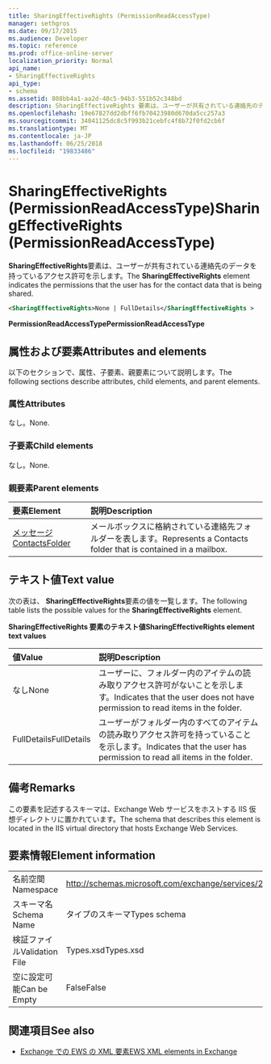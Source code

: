 ```yaml
---
title: SharingEffectiveRights (PermissionReadAccessType)
manager: sethgros
ms.date: 09/17/2015
ms.audience: Developer
ms.topic: reference
ms.prod: office-online-server
localization_priority: Normal
api_name:
- SharingEffectiveRights
api_type:
- schema
ms.assetid: 808bb4a1-aa2d-48c5-94b3-551b52c348bd
description: SharingEffectiveRights 要素は、ユーザーが共有されている連絡先のデータを持っているアクセス許可を示します。
ms.openlocfilehash: 19e67827dd2dbff6fb70423980d670da5cc257a3
ms.sourcegitcommit: 34041125dc8c5f993b21cebfc4f8b72f0fd2cb6f
ms.translationtype: MT
ms.contentlocale: ja-JP
ms.lasthandoff: 06/25/2018
ms.locfileid: "19833486"
---
```

# <a name="sharingeffectiverights-permissionreadaccesstype"></a><span data-ttu-id="b777c-103">SharingEffectiveRights (PermissionReadAccessType)</span><span class="sxs-lookup"><span data-stu-id="b777c-103">SharingEffectiveRights (PermissionReadAccessType)</span></span>

<span data-ttu-id="b777c-104">**SharingEffectiveRights**要素は、ユーザーが共有されている連絡先のデータを持っているアクセス許可を示します。</span><span class="sxs-lookup"><span data-stu-id="b777c-104">The **SharingEffectiveRights** element indicates the permissions that the user has for the contact data that is being shared.</span></span> 
  
```XML
<SharingEffectiveRights>None | FullDetails</SharingEffectiveRights >
```

 <span data-ttu-id="b777c-105">**PermissionReadAccessType**</span><span class="sxs-lookup"><span data-stu-id="b777c-105">**PermissionReadAccessType**</span></span>
## <a name="attributes-and-elements"></a><span data-ttu-id="b777c-106">属性および要素</span><span class="sxs-lookup"><span data-stu-id="b777c-106">Attributes and elements</span></span>

<span data-ttu-id="b777c-107">以下のセクションで、属性、子要素、親要素について説明します。</span><span class="sxs-lookup"><span data-stu-id="b777c-107">The following sections describe attributes, child elements, and parent elements.</span></span>
  
### <a name="attributes"></a><span data-ttu-id="b777c-108">属性</span><span class="sxs-lookup"><span data-stu-id="b777c-108">Attributes</span></span>

<span data-ttu-id="b777c-109">なし。</span><span class="sxs-lookup"><span data-stu-id="b777c-109">None.</span></span>
  
### <a name="child-elements"></a><span data-ttu-id="b777c-110">子要素</span><span class="sxs-lookup"><span data-stu-id="b777c-110">Child elements</span></span>

<span data-ttu-id="b777c-111">なし。</span><span class="sxs-lookup"><span data-stu-id="b777c-111">None.</span></span>
  
### <a name="parent-elements"></a><span data-ttu-id="b777c-112">親要素</span><span class="sxs-lookup"><span data-stu-id="b777c-112">Parent elements</span></span>

|<span data-ttu-id="b777c-113">**要素**</span><span class="sxs-lookup"><span data-stu-id="b777c-113">**Element**</span></span>|<span data-ttu-id="b777c-114">**説明**</span><span class="sxs-lookup"><span data-stu-id="b777c-114">**Description**</span></span>|
|:-----|:-----|
|[<span data-ttu-id="b777c-115">メッセージ</span><span class="sxs-lookup"><span data-stu-id="b777c-115">ContactsFolder</span></span>](contactsfolder.md) <br/> |<span data-ttu-id="b777c-116">メールボックスに格納されている連絡先フォルダーを表します。</span><span class="sxs-lookup"><span data-stu-id="b777c-116">Represents a Contacts folder that is contained in a mailbox.</span></span>  <br/> |
   
## <a name="text-value"></a><span data-ttu-id="b777c-117">テキスト値</span><span class="sxs-lookup"><span data-stu-id="b777c-117">Text value</span></span>

<span data-ttu-id="b777c-118">次の表は、 **SharingEffectiveRights**要素の値を一覧します。</span><span class="sxs-lookup"><span data-stu-id="b777c-118">The following table lists the possible values for the **SharingEffectiveRights** element.</span></span> 
  
<span data-ttu-id="b777c-119">**SharingEffectiveRights 要素のテキスト値**</span><span class="sxs-lookup"><span data-stu-id="b777c-119">**SharingEffectiveRights element text values**</span></span>

|<span data-ttu-id="b777c-120">**値**</span><span class="sxs-lookup"><span data-stu-id="b777c-120">**Value**</span></span>|<span data-ttu-id="b777c-121">**説明**</span><span class="sxs-lookup"><span data-stu-id="b777c-121">**Description**</span></span>|
|:-----|:-----|
|<span data-ttu-id="b777c-122">なし</span><span class="sxs-lookup"><span data-stu-id="b777c-122">None</span></span>  <br/> |<span data-ttu-id="b777c-123">ユーザーに、フォルダー内のアイテムの読み取りアクセス許可がないことを示します。</span><span class="sxs-lookup"><span data-stu-id="b777c-123">Indicates that the user does not have permission to read items in the folder.</span></span>  <br/> |
|<span data-ttu-id="b777c-124">FullDetails</span><span class="sxs-lookup"><span data-stu-id="b777c-124">FullDetails</span></span>  <br/> |<span data-ttu-id="b777c-125">ユーザーがフォルダー内のすべてのアイテムの読み取りアクセス許可を持っていることを示します。</span><span class="sxs-lookup"><span data-stu-id="b777c-125">Indicates that the user has permission to read all items in the folder.</span></span>  <br/> |
   
## <a name="remarks"></a><span data-ttu-id="b777c-126">備考</span><span class="sxs-lookup"><span data-stu-id="b777c-126">Remarks</span></span>

<span data-ttu-id="b777c-127">この要素を記述するスキーマは、Exchange Web サービスをホストする IIS 仮想ディレクトリに置かれています。</span><span class="sxs-lookup"><span data-stu-id="b777c-127">The schema that describes this element is located in the IIS virtual directory that hosts Exchange Web Services.</span></span>
  
## <a name="element-information"></a><span data-ttu-id="b777c-128">要素情報</span><span class="sxs-lookup"><span data-stu-id="b777c-128">Element information</span></span>

|||
|:-----|:-----|
|<span data-ttu-id="b777c-129">名前空間</span><span class="sxs-lookup"><span data-stu-id="b777c-129">Namespace</span></span>  <br/> |http://schemas.microsoft.com/exchange/services/2006/types  <br/> |
|<span data-ttu-id="b777c-130">スキーマ名</span><span class="sxs-lookup"><span data-stu-id="b777c-130">Schema Name</span></span>  <br/> |<span data-ttu-id="b777c-131">タイプのスキーマ</span><span class="sxs-lookup"><span data-stu-id="b777c-131">Types schema</span></span>  <br/> |
|<span data-ttu-id="b777c-132">検証ファイル</span><span class="sxs-lookup"><span data-stu-id="b777c-132">Validation File</span></span>  <br/> |<span data-ttu-id="b777c-133">Types.xsd</span><span class="sxs-lookup"><span data-stu-id="b777c-133">Types.xsd</span></span>  <br/> |
|<span data-ttu-id="b777c-134">空に設定可能</span><span class="sxs-lookup"><span data-stu-id="b777c-134">Can be Empty</span></span>  <br/> |<span data-ttu-id="b777c-135">False</span><span class="sxs-lookup"><span data-stu-id="b777c-135">False</span></span>  <br/> |
   
## <a name="see-also"></a><span data-ttu-id="b777c-136">関連項目</span><span class="sxs-lookup"><span data-stu-id="b777c-136">See also</span></span>



- [<span data-ttu-id="b777c-137">Exchange での EWS の XML 要素</span><span class="sxs-lookup"><span data-stu-id="b777c-137">EWS XML elements in Exchange</span></span>](ews-xml-elements-in-exchange.md)

